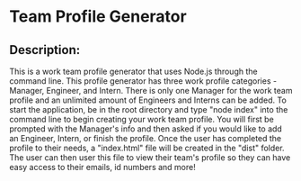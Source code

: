 # Team Profile Generator

## Description:
This is a work team profile generator that uses Node.js through the command line. This profile generator has three work profile categories - Manager, Engineer, and Intern. There is only one Manager for the work team profile and an unlimited amount of Engineers and Interns can be added. To start the application, be in the root directory and type "node index" into the command line to begin creating your work team profile. You will first be prompted with the Manager's info and then asked if you would like to add an Engineer, Intern, or finish the profile. Once the user has completed the profile to their needs, a "index.html" file will be created in the "dist" folder. The user can then user this file to view their team's profile so they can have easy access to their emails, id numbers and more!

